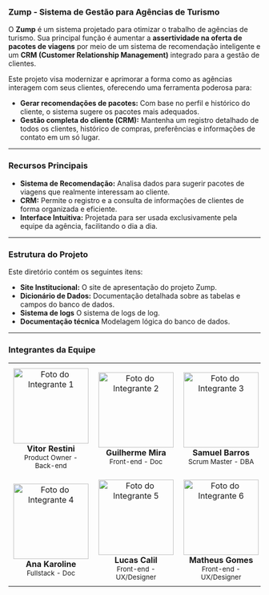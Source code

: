 ### **Zump - Sistema de Gestão para Agências de Turismo**

O **Zump** é um sistema projetado para otimizar o trabalho de agências de turismo. Sua principal função é aumentar a **assertividade na oferta de pacotes de viagens** por meio de um sistema de recomendação inteligente e um **CRM (Customer Relationship Management)** integrado para a gestão de clientes.

Este projeto visa modernizar e aprimorar a forma como as agências interagem com seus clientes, oferecendo uma ferramenta poderosa para:
* **Gerar recomendações de pacotes:** Com base no perfil e histórico do cliente, o sistema sugere os pacotes mais adequados.
* **Gestão completa do cliente (CRM):** Mantenha um registro detalhado de todos os clientes, histórico de compras, preferências e informações de contato em um só lugar.

---
### **Recursos Principais**

* **Sistema de Recomendação:** Analisa dados para sugerir pacotes de viagens que realmente interessam ao cliente.
* **CRM:** Permite o registro e a consulta de informações de clientes de forma organizada e eficiente.
* **Interface Intuitiva:** Projetada para ser usada exclusivamente pela equipe da agência, facilitando o dia a dia.

---
### **Estrutura do Projeto**

Este diretório contém os seguintes itens:

* **Site Institucional:** O site de apresentação do projeto Zump.
* **Dicionário de Dados:** Documentação detalhada sobre as tabelas e campos do banco de dados.
* **Sistema de logs** O sistema de logs de log.
* **Documentação técnica** Modelagem lógica do banco de dados.

---
### **Integrantes da Equipe**

<div align="center">
  <table style="width:100%; border:0;">
    <tr style="border:0;">
      <td style="text-align:center; border:0; padding:10px;">
        <img src="https://i.ibb.co/Xr8QmKPf/Captura-de-tela-de-2025-09-12-16-16-29.png" alt="Foto do Integrante 1" width="150" height="150">
        <br />
        <strong>Vitor Restini</strong>
        <br />
        <small>Product Owner - Back-end</small>
      </td>
      <td style="text-align:center; border:0; padding:10px;">
        <img src="https://i.ibb.co/5XGmFBsT/Captura-de-tela-de-2025-09-12-16-14-46.png" alt="Foto do Integrante 2" width="150" height="150">
        <br />
        <strong>Guilherme Mira</strong>
        <br />
        <small>Front-end - Doc</small>
      </td>
      <td style="text-align:center; border:0; padding:10px;">
        <img src="[https://i.ibb.co/8gccqW0/Captura-de-tela-de-2025-09-12-16-13-25.png](https://i.ibb.co/8gccqW0m/Captura-de-tela-de-2025-09-12-16-13-25.png)" alt="Foto do Integrante 3" width="150" height="150">
        <br />
        <strong>Samuel Barros</strong>
        <br />
        <small>Scrum Master - DBA</small>
      </td>
    </tr>
    <tr style="border:0;">
      <td style="text-align:center; border:0; padding:10px;">
        <img src="[https://i.ibb.co/xKX8G6F/Captura-de-tela-de-2025-09-12-16-17-39.png](https://i.ibb.co/xKX8G6F9/Captura-de-tela-de-2025-09-12-16-17-39.png)" alt="Foto do Integrante 4" width="150" height="150">
        <br />
        <strong>Ana Karoline</strong>
        <br />
        <small>Fullstack - Doc</small>
      </td>
      <td style="text-align:center; border:0; padding:10px;">
        <img src="https://via.placeholder.com/150" alt="Foto do Integrante 5" width="150" height="150">
        <br />
        <strong>Lucas Calil</strong>
        <br />
        <small>Front-end - UX/Designer</small>
      </td>
      <td style="text-align:center; border:0; padding:10px;">
        <img src="https://via.placeholder.com/150" alt="Foto do Integrante 6" width="150" height="150">
        <br />
        <strong>Matheus Gomes</strong>
        <br />
        <small>Front-end - UX/Designer</small>
      </td>
    </tr>
  </table>
</div>
